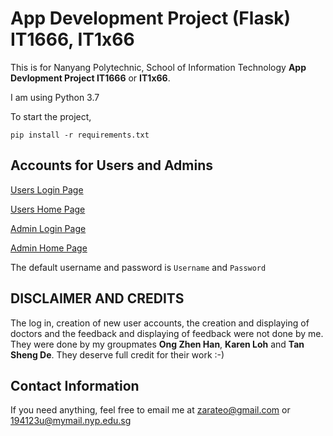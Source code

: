 # App Development Project (Flask) IT1666, IT1x66

This is for Nanyang Polytechnic, School of Information Technology **App Devlopment Project IT1666** or **IT1x66**.

I am using Python 3.7

To start the project, 
```
pip install -r requirements.txt
```

## Accounts for Users and Admins
[Users Login Page](http://127.0.0.1:5000/login)

[Users Home Page](http://127.0.0.1:5000/)


[Admin Login Page](http://127.0.0.1:5000/admin/)

[Admin Home Page](http://127.0.0.1:5000/admin/home)

The default username and password is ```Username``` and ```Password```

## DISCLAIMER AND CREDITS
The log in, creation of new user accounts, the creation and displaying of doctors and the feedback and displaying of feedback were not done by me. They were done by my groupmates <b>Ong Zhen Han</b>, <b>Karen Loh</b> and <b>Tan Sheng De</b>. They deserve full credit for their work :-)

## Contact Information
If you need anything, feel free to email me at zarateo@gmail.com or 194123u@mymail.nyp.edu.sg
